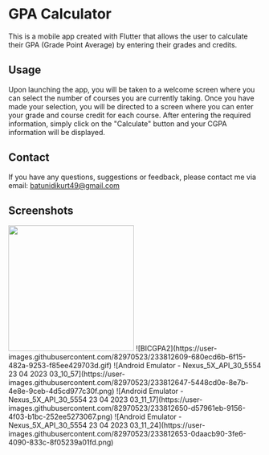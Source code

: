 # GPA Calculator
This is a mobile app created with Flutter that allows the user to calculate their GPA (Grade Point Average) by entering their grades and credits.
## Usage
Upon launching the app, you will be taken to a welcome screen where you can select the number of courses you are currently taking. Once you have made your selection, you will be directed to a screen where you can enter your grade and course credit for each course. After entering the required information, simply click on the "Calculate" button and your CGPA information will be displayed.


## Contact
If you have any questions, suggestions or feedback, please contact me via email: batunidikurt49@gmail.com


## Screenshots
<img src="https://user-images.githubusercontent.com/82970523/233812609-680ecd6b-6f15-482a-9253-f85ee429703d.gif" width="250" height="250"/>
![BICGPA2](https://user-images.githubusercontent.com/82970523/233812609-680ecd6b-6f15-482a-9253-f85ee429703d.gif)
![Android Emulator - Nexus_5X_API_30_5554 23 04 2023 03_10_57](https://user-images.githubusercontent.com/82970523/233812647-5448cd0e-8e7b-4e8e-9ceb-4d5cd977c30f.png)
![Android Emulator - Nexus_5X_API_30_5554 23 04 2023 03_11_17](https://user-images.githubusercontent.com/82970523/233812650-d57961eb-9156-4f03-b1bc-252ee5273067.png)
![Android Emulator - Nexus_5X_API_30_5554 23 04 2023 03_11_24](https://user-images.githubusercontent.com/82970523/233812653-0daacb90-3fe6-4090-833c-8f05239a01fd.png)
